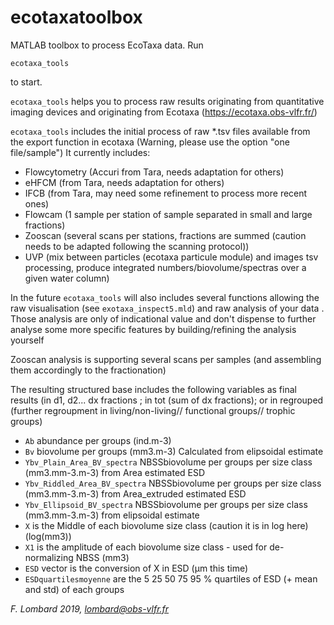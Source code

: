 # ecotaxatoolbox

MATLAB toolbox to process EcoTaxa data. Run

```
ecotaxa_tools
```

to start.

`ecotaxa_tools` helps you to process raw results originating from quantitative imaging devices and originating from Ecotaxa (https://ecotaxa.obs-vlfr.fr/) 

`ecotaxa_tools` includes the initial process of raw *.tsv files available from the export function in ecotaxa (Warning, please use the option "one file/sample")
It currently includes:

- Flowcytometry (Accuri from Tara, needs adaptation for others)
- eHFCM (from Tara, needs adaptation for others)
- IFCB (from Tara, may need some refinement to process more recent ones)
- Flowcam (1 sample per station of sample separated in small and large fractions)
- Zooscan (several scans per stations, fractions are summed (caution needs to be adapted following the scanning protocol))
- UVP (mix between particles (ecotaxa particule module) and images tsv processing, produce integrated numbers/biovolume/spectras over a given water column)
	
In the future `ecotaxa_tools` will also includes several functions allowing the raw visualisation (see `exotaxa_inspect5.mld`) and raw analysis of your data . Those analysis are only of indicational value and don't dispense to further analyse some more specific features by building/refining the analysis yourself

Zooscan analysis is supporting several scans per samples (and assembling them accordingly to the fractionation)

The resulting structured base includes the following variables as final results (in d1, d2... dx fractions ; in tot (sum of dx fractions); or in regrouped (further regroupment in living/non-living// functional groups// trophic groups)

- `Ab` abundance per groups (ind.m-3)
- `Bv` biovolume per groups (mm3.m-3) Calculated from elipsoidal estimate
- `Ybv_Plain_Area_BV_spectra` NBSSbiovolume per groups per size class (mm3.mm-3.m-3) from Area estimated ESD
- `Ybv_Riddled_Area_BV_spectra` NBSSbiovolume per groups per size class (mm3.mm-3.m-3) from Area_extruded estimated ESD
- `Ybv_Ellipsoid_BV_spectra` NBSSbiovolume per groups per size class (mm3.mm-3.m-3) from elipsoidal estimate
- `X`  is the Middle of each biovolume size class (caution it is in log here) (log(mm3))
- `X1` is the amplitude of each biovolume size class - used for de-normalizing NBSS (mm3)
- `ESD` vector is the conversion of X in ESD (µm this time)
- `ESDquartilesmoyenne` are the 5 25 50 75 95 % quartiles of ESD (+ mean and std) of each groups

*F. Lombard 2019, lombard@obs-vlfr.fr*
